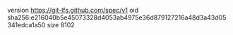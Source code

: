 version https://git-lfs.github.com/spec/v1
oid sha256:e216040b5e45073328d4053ab4975e36d879127216a48d3a43d05341edca1a50
size 8102
